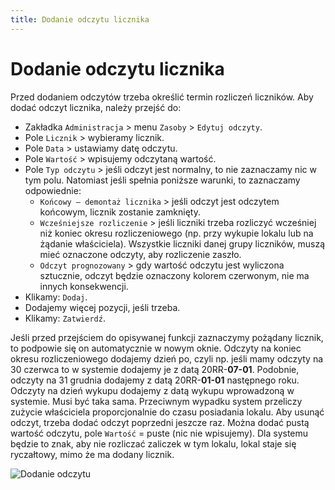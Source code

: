 ```yaml
---
title: Dodanie odczytu licznika
---
```


# Dodanie odczytu licznika

Przed dodaniem odczytów trzeba określić termin rozliczeń liczników. Aby dodać odczyt licznika, należy przejść do:

- Zakładka `Administracja` > menu `Zasoby` > `Edytuj odczyty`.
- Pole `Licznik` > wybieramy licznik.
- Pole `Data` > ustawiamy datę odczytu.
- Pole `Wartość` > wpisujemy odczytaną wartość.
- Pole `Typ odczytu` > jeśli odczyt jest normalny, to nie zaznaczamy nic w tym polu. Natomiast jeśli spełnia poniższe warunki, to zaznaczamy odpowiednie:
  - `Końcowy — demontaż licznika` > jeśli odczyt jest odczytem końcowym, licznik zostanie zamknięty.
  - `Wcześniejsze rozliczenie` > jeśli liczniki trzeba rozliczyć wcześniej niż koniec okresu rozliczeniowego (np. przy wykupie lokalu lub na żądanie właściciela). Wszystkie liczniki danej grupy liczników, muszą mieć oznaczone odczyty, aby rozliczenie zaszło.
  - `Odczyt prognozowany` > gdy wartość odczytu jest wyliczona sztucznie, odczyt będzie oznaczony kolorem czerwonym, nie ma innych konsekwencji.
- Klikamy: `Dodaj`.
- Dodajemy więcej pozycji, jeśli trzeba.
- Klikamy: `Zatwierdź`.

Jeśli przed przejściem do opisywanej funkcji zaznaczymy pożądany licznik, to podpowie się on automatycznie w nowym oknie. Odczyty na koniec okresu rozliczeniowego dodajemy dzień po, czyli np. jeśli mamy odczyty na 30 czerwca to w systemie dodajemy je z datą 20RR-**07-01**. Podobnie, odczyty na 31 grudnia dodajemy z datą 20RR-**01-01** następnego roku. Odczyty na dzień wykupu dodajemy z datą wykupu wprowadzoną w systemie. Musi być taka sama. Przeciwnym wypadku system przeliczy zużycie właściciela proporcjonalnie do czasu posiadania lokalu. Aby usunąć odczyt, trzeba dodać odczyt poprzedni jeszcze raz. Można dodać pustą wartość odczytu, pole `Wartość` = puste (nic nie wpisujemy). Dla systemu będzie to znak, aby nie rozliczać zaliczek w tym lokalu, lokal staje się ryczałtowy, mimo że ma dodany licznik.

![Dodanie odczytu](dodanieodczytu.gif)